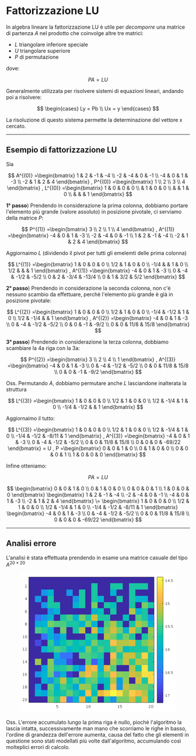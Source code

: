 # Fattorizzazione LU

In algebra lineare la fattorizzazione LU è utile per _decomporre_ una matrice di partenza $A$ nel prodotto che coinvolge altre tre matrici:

* $L$ triangolare inferiore speciale
* $U$ triangolare superiore
* $P$ di permutazione

dove:

$$ PA = LU $$

Generalmente utilizzata per risolvere sistemi di equazioni lineari, andando poi a risolvere:

$$
\begin{cases}
    Ly = Pb \\
    Ux = y 
\end{cases}
$$

La risoluzione di questo sistema permette la determinazione del vettore x cercato.

----

## Esempio di fattorizzazione LU
Sia

$$
A^{(0)} =\begin{bmatrix}
1 & 2 & -1 & -4 \\
-2 & -4 & 0 & -1 \\
-4 & 0 & 1 & -3 \\
-2 & 1 & 2 & 4 
\end{bmatrix}
,
P^{(0)} =\begin{bmatrix}
1 \\
2 \\
3 \\
4
\end{bmatrix}
, 
L^{(0)} =\begin{bmatrix}
1 & 0  & 0  & 0   \\
  & 1  & 0  & 0 \\
  &    & 1  & 0  \\
  &    &    & 1 
\end{bmatrix}
$$

__1° passo__) Prendendo in considerazione la prima colonna, dobbiamo portare l'elemento più grande (valore assoluto) in posizione pivotale, ci serviamo della matrice $P$:

$$
P^{(1)} =\begin{bmatrix}
3 \\
2 \\
1 \\
4
\end{bmatrix}
,
A^{(1)} =\begin{bmatrix}
-4 & 0 & 1 & -3 \\
-2 & -4 & 0 & -1 \\
1 & 2 & -1 & -4 \\
-2 & 1 & 2 & 4 
\end{bmatrix}
$$

Aggiornaimo $L$ (dividendo il pivot per tutti gli emelemti delle prima colonna)

$$
L^{(1)} =\begin{bmatrix}
1    & 0  & 0  & 0   \\
1/2  & 1  & 0  & 0 \\
-1/4 &    & 1  & 0  \\
1/2  &    &    & 1 
\end{bmatrix}
,
A^{(1)} =\begin{bmatrix}
-4 & 0 & 1 & -3 \\
0 & -4 & -1/2 & -5/2 \\
0 & 2 & -3/4 & -13/4 \\
0 & 1 & 3/2 & 5/2 
\end{bmatrix}
$$

__2° passo__) Prendendo in considerazione la seconda colonna, non c'è nessuno scambio da effettuare, perchè l'elemento più grande è già in posizione pivotale:

$$
L^{(2)} =\begin{bmatrix}
1    & 0  & 0  & 0   \\
1/2  & 1  & 0  & 0 \\
-1/4 &  -1/2  & 1  & 0  \\
1/2  &  -1/4  &    & 1 
\end{bmatrix}
,
A^{(2)} =\begin{bmatrix}
-4 & 0 & 1 & -3 \\
0 & -4 & -1/2 & -5/2 \\
0 & 0 & -1 & -9/2 \\
0 & 0 & 11/8 & 15/8 
\end{bmatrix}
$$

__3° passo__) Prendendo in considerazione la terza colonna, dobbiamo scambiare la 4a riga con la 3a:

$$
P^{(2)} =\begin{bmatrix}
3 \\
2 \\
4 \\
1
\end{bmatrix}
,
A^{(3)} =\begin{bmatrix}
-4 & 0 & 1 & -3 \\
0 & -4 & -1/2 & -5/2 \\
0 & 0 & 11/8 & 15/8  \\
0 & 0 & -1 & -9/2 
\end{bmatrix}
$$

Oss. Permutando $A$, dobbiamo permutare anche $L$ lasciandone inalterata la struttura

$$
L^{(3)} =\begin{bmatrix}
1    & 0  & 0  & 0   \\
1/2  & 1  & 0  & 0 \\
1/2 &  -1/4  & 1  & 0  \\
-1/4  &  -1/2  &    & 1 
\end{bmatrix}
$$

Aggiornaimo il tutto:

$$
L^{(3)} =\begin{bmatrix}
1    & 0  & 0  & 0   \\
1/2  & 1  & 0  & 0 \\
1/2 &  -1/4  & 1  & 0  \\
-1/4  &  -1/2  & -8/11   & 1 
\end{bmatrix}
, 
A^{(3)} =\begin{bmatrix}
-4 & 0 & 1 & -3 \\
0 & -4 & -1/2 & -5/2 \\
0 & 0 & 11/8 & 15/8  \\
0 & 0 & 0 & -69/22 
\end{bmatrix}
= U
, 
P =\begin{bmatrix}
0 & 0 & 1 & 0 \\
0 & 1 & 0 & 0 \\
0 & 0 & 0 & 1 \\
1 & 0 & 0 & 0 
\end{bmatrix}
$$

Infine otteniamo:

$$PA = LU$$

$$
\begin{bmatrix}
0 & 0 & 1 & 0 \\
0 & 1 & 0 & 0 \\
0 & 0 & 0 & 1 \\
1 & 0 & 0 & 0 
\end{bmatrix}
\begin{bmatrix}
1 & 2 & -1 & -4 \\
-2 & -4 & 0 & -1 \\
-4 & 0 & 1 & -3 \\
-2 & 1 & 2 & 4 
\end{bmatrix}
\=
\begin{bmatrix}
1    & 0  & 0  & 0   \\
1/2  & 1  & 0  & 0 \\
1/2 &  -1/4  & 1  & 0  \\
-1/4  &  -1/2  & -8/11   & 1 
\end{bmatrix}
\begin{bmatrix}
-4 & 0 & 1 & -3 \\
0 & -4 & -1/2 & -5/2 \\
0 & 0 & 11/8 & 15/8  \\
0 & 0 & 0 & -69/22 
\end{bmatrix}
$$

---
## Analisi errore

L'analisi è stata effettuata prendendo in esame  una matrice casuale del tipo $A^{20 \times 20}$

<div align="center">
  <img src="img/err_1.png"/>  
</div>

Oss. L'errore accumulato lungo la prima riga è nullo, piochè l'algoritmo la lascia intatta, successivamente man mano che scorriamo le righe in basso, l'ordine di grandezza dell'errore aumenta, causa del fatto che gli elementi in questione sono stati modellati più volte dall'algoritmo, accumulando così molteplici errori di calcolo. 
